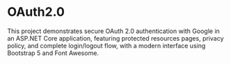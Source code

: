# OAuth2.0
This project demonstrates secure OAuth 2.0 authentication with Google in an ASP.NET Core application, featuring protected resources pages, privacy policy, and complete login/logout flow, with a modern interface using Bootstrap 5 and Font Awesome.
